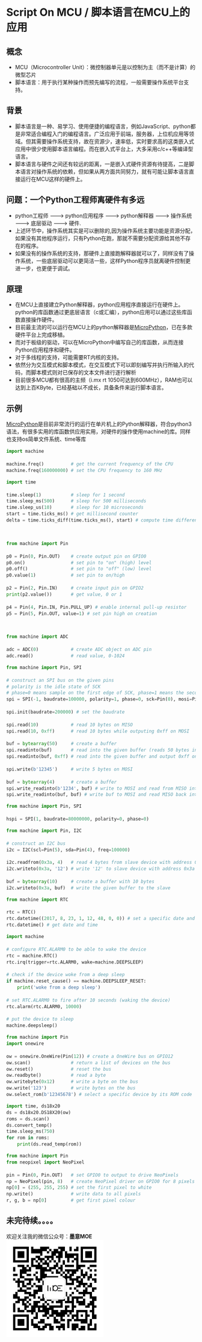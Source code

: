 # Script On MCU / 脚本语言在MCU上的应用
## 概念
- MCU（Microcontroller Unit）：微控制器单元是以控制为主（而不是计算）的微型芯片
- 脚本语言：用于执行某种操作而预先编写的流程，一般需要操作系统平台支持。

## 背景
- 脚本语言是一种、易学习、使用便捷的编程语言，例如JavaScript、python都是非常适合编程入门的编程语言。广泛应用于前端，服务器，上位机应用等领域。但其需要操作系统支持，故在资源少，速率低，实时要求高的这类嵌入式应用中很少使用脚本语言编程。而在嵌入式平台上，大多采用c/c++等编译型语言。
- 脚本语言与硬件之间还有较远的距离，一是嵌入式硬件资源有待提高，二是脚本语言对操作系统的依赖，但如果从两方面共同努力，就有可能让脚本语言直接运行在MCU这样的硬件上。

## 问题：一个Python工程师离硬件有多远
- python工程师 ---> python应用程序 ---> python解释器 ---> 操作系统 ---> 底层驱动 ---> 硬件.   
- 上述环节中，操作系统其实是可以删除的,因为操作系统主要功能是资源分配，如果没有其他程序运行，只有Python在跑，那就不需要分配资源给其他不存在的程序。
- 如果没有的操作系统的支持，那硬件上直接跑解释器就可以了，同样没有了操作系统，一些底层驱动可以更简洁一些，这样Python程序员就离硬件控制更进一步，也更便于调试。 
 
## 原理
- 在MCU上直接建立Python解释器，python应用程序直接运行在硬件上。python的库函数通过更底层语言（c或汇编），python应用可以通过这些库函数直接操作硬件。
- 目前最主流的可以运行在MCU上的python解释器是[MicroPython](https://github.com/micropython/micropython)，已在多款硬件平台上完成移植。
- 而对于板级的驱动，可以在MicroPython中编写自己的库函数，从而连接Python应用程序和硬件。
- 对于多线程的支持，可能需要RT内核的支持。
- 依然分为交互模式和脚本模式，在交互模式下可以即刻编写并执行所输入的代码，而脚本模式则对已保存的文本文件进行逐行解析
- 目前很多MCU都有很高的主频（i.mx rt 1050可达到600MHz），RAM也可以达到上百KByte，已经基础以不成长，具备条件来运行脚本语言。

## 示例
[MicroPython](https://github.com/micropython/micropython)是目前非常流行的运行在单片机上的Python解释器，符合python3语法，有很多实用的库函数供应用实用，对硬件的操作使用machine的库。同样也支持os简单文件系统、time等库        
```python 
import machine
     
machine.freq()          # get the current frequency of the CPU
machine.freq(160000000) # set the CPU frequency to 160 MHz
```

```python
import time

time.sleep(1)           # sleep for 1 second
time.sleep_ms(500)      # sleep for 500 milliseconds
time.sleep_us(10)       # sleep for 10 microseconds
start = time.ticks_ms() # get millisecond counter
delta = time.ticks_diff(time.ticks_ms(), start) # compute time difference
```
 
```python
from machine import Pin

p0 = Pin(0, Pin.OUT)    # create output pin on GPIO0
p0.on()                 # set pin to "on" (high) level
p0.off()                # set pin to "off" (low) level
p0.value(1)             # set pin to on/high

p2 = Pin(2, Pin.IN)     # create input pin on GPIO2
print(p2.value())       # get value, 0 or 1

p4 = Pin(4, Pin.IN, Pin.PULL_UP) # enable internal pull-up resistor
p5 = Pin(5, Pin.OUT, value=1) # set pin high on creation
```
 
```python
from machine import ADC

adc = ADC(0)            # create ADC object on ADC pin
adc.read()              # read value, 0-1024
```

``` python
from machine import Pin, SPI

# construct an SPI bus on the given pins
# polarity is the idle state of SCK
# phase=0 means sample on the first edge of SCK, phase=1 means the second
spi = SPI(-1, baudrate=100000, polarity=1, phase=0, sck=Pin(0), mosi=Pin(2), miso=Pin(4))

spi.init(baudrate=200000) # set the baudrate

spi.read(10)            # read 10 bytes on MISO
spi.read(10, 0xff)      # read 10 bytes while outputing 0xff on MOSI

buf = bytearray(50)     # create a buffer
spi.readinto(buf)       # read into the given buffer (reads 50 bytes in this case)
spi.readinto(buf, 0xff) # read into the given buffer and output 0xff on MOSI

spi.write(b'12345')     # write 5 bytes on MOSI

buf = bytearray(4)      # create a buffer
spi.write_readinto(b'1234', buf) # write to MOSI and read from MISO into the buffer
spi.write_readinto(buf, buf) # write buf to MOSI and read MISO back into buf 
```    

``` python
from machine import Pin, SPI

hspi = SPI(1, baudrate=80000000, polarity=0, phase=0)
```    

``` python
from machine import Pin, I2C

# construct an I2C bus
i2c = I2C(scl=Pin(5), sda=Pin(4), freq=100000)

i2c.readfrom(0x3a, 4)   # read 4 bytes from slave device with address 0x3a
i2c.writeto(0x3a, '12') # write '12' to slave device with address 0x3a

buf = bytearray(10)     # create a buffer with 10 bytes
i2c.writeto(0x3a, buf)  # write the given buffer to the slave
```  

```python
from machine import RTC

rtc = RTC()
rtc.datetime((2017, 8, 23, 1, 12, 48, 0, 0)) # set a specific date and time
rtc.datetime() # get date and time
```    

```python
import machine

# configure RTC.ALARM0 to be able to wake the device
rtc = machine.RTC()
rtc.irq(trigger=rtc.ALARM0, wake=machine.DEEPSLEEP)

# check if the device woke from a deep sleep
if machine.reset_cause() == machine.DEEPSLEEP_RESET:
    print('woke from a deep sleep')

# set RTC.ALARM0 to fire after 10 seconds (waking the device)
rtc.alarm(rtc.ALARM0, 10000)

# put the device to sleep
machine.deepsleep()
```    

```python
from machine import Pin
import onewire

ow = onewire.OneWire(Pin(12)) # create a OneWire bus on GPIO12
ow.scan()               # return a list of devices on the bus
ow.reset()              # reset the bus
ow.readbyte()           # read a byte
ow.writebyte(0x12)      # write a byte on the bus
ow.write('123')         # write bytes on the bus
ow.select_rom(b'12345678') # select a specific device by its ROM code
```    

```python
import time, ds18x20
ds = ds18x20.DS18X20(ow)
roms = ds.scan()
ds.convert_temp()
time.sleep_ms(750)
for rom in roms:
    print(ds.read_temp(rom))
```    

```python
from machine import Pin
from neopixel import NeoPixel

pin = Pin(0, Pin.OUT)   # set GPIO0 to output to drive NeoPixels
np = NeoPixel(pin, 8)   # create NeoPixel driver on GPIO0 for 8 pixels
np[0] = (255, 255, 255) # set the first pixel to white
np.write()              # write data to all pixels
r, g, b = np[0]         # get first pixel colour
```   

未完待续。。。。    
---

欢迎关注我的微信公众号：**墨意MOE**    
![](../Pic/Misc/qrcode_for_gh_a64f54357afb_258.jpg)

